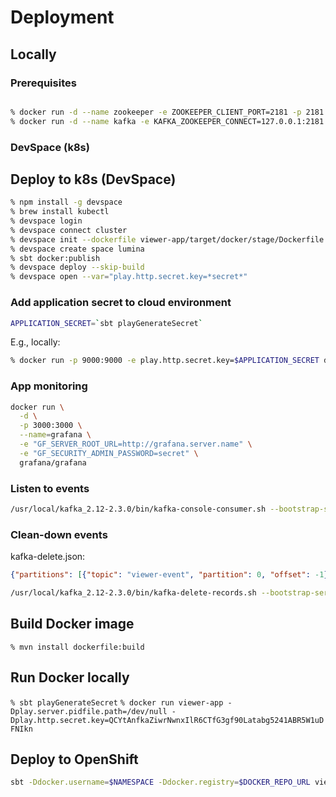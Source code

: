 # Deployment
## Locally
### Prerequisites
```bash

% docker run -d --name zookeeper -e ZOOKEEPER_CLIENT_PORT=2181 -p 2181:2181 -p 2888:2888 -p 3888:3888 confluentinc/cp-zookeeper:latest
% docker run -d --name kafka -e KAFKA_ZOOKEEPER_CONNECT=127.0.0.1:2181 -e KAFKA_ADVERTISED_LISTENERS=PLAINTEXT://127.0.0.1:9092 -p 9092:9092 confluentinc/cp-kafka:latest
```

### DevSpace (k8s)
## Deploy to k8s (DevSpace)
```bash
% npm install -g devspace
% brew install kubectl
% devspace login
% devspace connect cluster
% devspace init --dockerfile viewer-app/target/docker/stage/Dockerfile
% devspace create space lumina
% sbt docker:publish
% devspace deploy --skip-build
% devspace open --var="play.http.secret.key=*secret*"
```

### Add application secret to cloud environment
```bash
APPLICATION_SECRET=`sbt playGenerateSecret`
```
E.g., locally:
```bash
% docker run -p 9000:9000 -e play.http.secret.key=$APPLICATION_SECRET dscr.io/sothach/ipcress:latest
```

### App monitoring
```bash
docker run \
  -d \
  -p 3000:3000 \
  --name=grafana \
  -e "GF_SERVER_ROOT_URL=http://grafana.server.name" \
  -e "GF_SECURITY_ADMIN_PASSWORD=secret" \
  grafana/grafana
```

### Listen to events
```bash
/usr/local/kafka_2.12-2.3.0/bin/kafka-console-consumer.sh --bootstrap-server localhost:9092 --topic viewer-event --from-beginning
```
### Clean-down events
kafka-delete.json:
```json
{"partitions": [{"topic": "viewer-event", "partition": 0, "offset": -1}], "version": 1}
```
```bash
/usr/local/kafka_2.12-2.3.0/bin/kafka-delete-records.sh --bootstrap-server localhost:9092 --offset-json-file kafka-delete.json 
```
## Build Docker image
`% mvn install dockerfile:build`

## Run Docker locally
`% sbt playGenerateSecret` 
`% docker run viewer-app -Dplay.server.pidfile.path=/dev/null -Dplay.http.secret.key=QCYtAnfkaZiwrNwnxIlR6CTfG3gf90Latabg5241ABR5W1uDFNIkn`

## Deploy to OpenShift
```bash
sbt -Ddocker.username=$NAMESPACE -Ddocker.registry=$DOCKER_REPO_URL viewer-app/docker:publish
```
